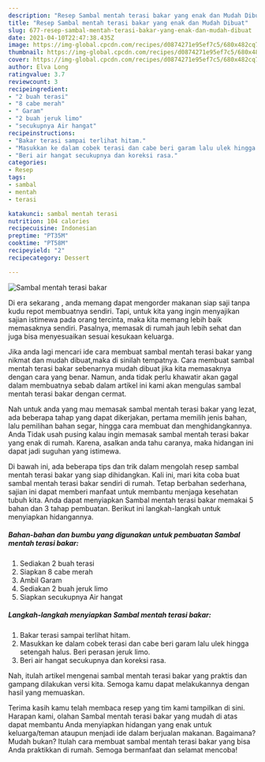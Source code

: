 ```yaml
---
description: "Resep Sambal mentah terasi bakar yang enak dan Mudah Dibuat"
title: "Resep Sambal mentah terasi bakar yang enak dan Mudah Dibuat"
slug: 677-resep-sambal-mentah-terasi-bakar-yang-enak-dan-mudah-dibuat
date: 2021-04-10T22:47:38.435Z
image: https://img-global.cpcdn.com/recipes/d0874271e95ef7c5/680x482cq70/sambal-mentah-terasi-bakar-foto-resep-utama.jpg
thumbnail: https://img-global.cpcdn.com/recipes/d0874271e95ef7c5/680x482cq70/sambal-mentah-terasi-bakar-foto-resep-utama.jpg
cover: https://img-global.cpcdn.com/recipes/d0874271e95ef7c5/680x482cq70/sambal-mentah-terasi-bakar-foto-resep-utama.jpg
author: Elva Long
ratingvalue: 3.7
reviewcount: 3
recipeingredient:
- "2 buah terasi"
- "8 cabe merah"
- " Garam"
- "2 buah jeruk limo"
- "secukupnya Air hangat"
recipeinstructions:
- "Bakar terasi sampai terlihat hitam."
- "Masukkan ke dalam cobek terasi dan cabe beri garam lalu ulek hingga setengah halus. Beri perasan jeruk limo."
- "Beri air hangat secukupnya dan koreksi rasa."
categories:
- Resep
tags:
- sambal
- mentah
- terasi

katakunci: sambal mentah terasi 
nutrition: 104 calories
recipecuisine: Indonesian
preptime: "PT35M"
cooktime: "PT58M"
recipeyield: "2"
recipecategory: Dessert

---
```



![Sambal mentah terasi bakar](https://img-global.cpcdn.com/recipes/d0874271e95ef7c5/680x482cq70/sambal-mentah-terasi-bakar-foto-resep-utama.jpg)

Di era  sekarang , anda memang dapat mengorder makanan siap saji tanpa kudu repot membuatnya sendiri. Tapi, untuk kita yang ingin menyajikan sajian istimewa pada orang tercinta, maka kita memang lebih baik memasaknya sendiri. Pasalnya, memasak di rumah jauh lebih sehat dan juga bisa menyesuaikan sesuai kesukaan keluarga.

Jika anda lagi mencari ide cara membuat sambal mentah terasi bakar yang nikmat dan mudah dibuat,maka di sinilah tempatnya. Cara membuat sambal mentah terasi bakar  sebenarnya mudah dibuat jika kita memasaknya dengan cara yang benar. Namun, anda tidak perlu khawatir akan gagal dalam membuatnya 
sebab dalam artikel ini kami akan mengulas sambal mentah terasi bakar dengan cermat.  



Nah untuk anda yang mau memasak sambal mentah terasi bakar yang lezat, ada beberapa tahap yang dapat dikerjakan, pertama memilih jenis bahan, lalu pemilihan bahan segar, hingga cara membuat dan menghidangkannya. Anda Tidak usah pusing kalau ingin memasak sambal mentah terasi bakar yang enak di rumah. Karena, asalkan anda  tahu caranya, maka hidangan ini dapat jadi suguhan yang istimewa.

Di bawah ini, ada beberapa tips dan trik dalam mengolah resep sambal mentah terasi bakar yang siap dihidangkan. Kali ini, mari kita coba buat sambal mentah terasi bakar sendiri di rumah. Tetap berbahan sederhana, sajian ini dapat memberi manfaat untuk membantu menjaga kesehatan tubuh kita. Anda dapat menyiapkan Sambal mentah terasi bakar memakai 5 bahan dan 3 tahap pembuatan. Berikut ini langkah-langkah untuk menyiapkan hidangannya.

<!--inarticleads1-->

##### Bahan-bahan dan bumbu yang digunakan untuk pembuatan Sambal mentah terasi bakar:

1. Sediakan 2 buah terasi
1. Siapkan 8 cabe merah
1. Ambil  Garam
1. Sediakan 2 buah jeruk limo
1. Siapkan secukupnya Air hangat




<!--inarticleads2-->

##### Langkah-langkah menyiapkan Sambal mentah terasi bakar:

1. Bakar terasi sampai terlihat hitam.
1. Masukkan ke dalam cobek terasi dan cabe beri garam lalu ulek hingga setengah halus. Beri perasan jeruk limo.
1. Beri air hangat secukupnya dan koreksi rasa.




Nah, itulah artikel mengenai  sambal mentah terasi bakar  yang praktis dan gampang dilakukan versi kita. Semoga kamu dapat melakukannya dengan hasil yang memuaskan. 

Terima kasih kamu telah membaca resep yang tim kami tampilkan di sini. Harapan kami, olahan  Sambal mentah terasi bakar yang mudah di atas dapat membantu Anda menyiapkan hidangan yang enak untuk keluarga/teman ataupun menjadi ide dalam berjualan makanan. Bagaimana? Mudah bukan? Itulah cara membuat sambal mentah terasi bakar yang bisa Anda praktikkan di rumah. Semoga bermanfaat dan selamat mencoba!

